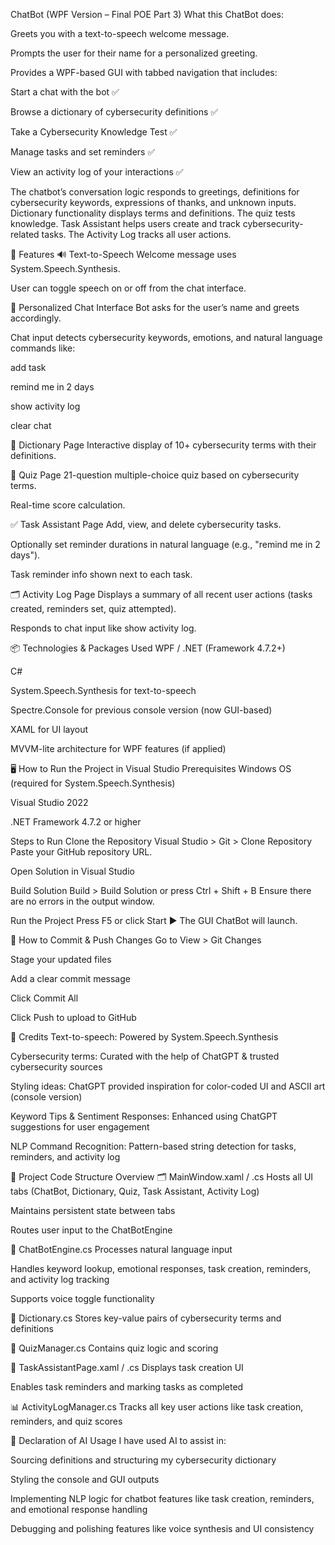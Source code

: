 ChatBot (WPF Version – Final POE Part 3)
What this ChatBot does:

Greets you with a text-to-speech welcome message.

Prompts the user for their name for a personalized greeting.

Provides a WPF-based GUI with tabbed navigation that includes:

Start a chat with the bot ✅

Browse a dictionary of cybersecurity definitions ✅

Take a Cybersecurity Knowledge Test ✅

Manage tasks and set reminders ✅

View an activity log of your interactions ✅

The chatbot’s conversation logic responds to greetings, definitions for cybersecurity keywords, expressions of thanks, and unknown inputs. Dictionary functionality displays terms and definitions. The quiz tests knowledge. Task Assistant helps users create and track cybersecurity-related tasks. The Activity Log tracks all user actions.

📖 Features
🔊 Text-to-Speech
Welcome message uses System.Speech.Synthesis.

User can toggle speech on or off from the chat interface.

🧑 Personalized Chat Interface
Bot asks for the user’s name and greets accordingly.

Chat input detects cybersecurity keywords, emotions, and natural language commands like:

add task

remind me in 2 days

show activity log

clear chat

📘 Dictionary Page
Interactive display of 10+ cybersecurity terms with their definitions.

🧠 Quiz Page
21-question multiple-choice quiz based on cybersecurity terms.

Real-time score calculation.

✅ Task Assistant Page
Add, view, and delete cybersecurity tasks.

Optionally set reminder durations in natural language (e.g., "remind me in 2 days").

Task reminder info shown next to each task.

🗂️ Activity Log Page
Displays a summary of all recent user actions (tasks created, reminders set, quiz attempted).

Responds to chat input like show activity log.

📦 Technologies & Packages Used
WPF / .NET (Framework 4.7.2+)

C#

System.Speech.Synthesis for text-to-speech

Spectre.Console for previous console version (now GUI-based)

XAML for UI layout

MVVM-lite architecture for WPF features (if applied)

🖥️ How to Run the Project in Visual Studio
Prerequisites
Windows OS (required for System.Speech.Synthesis)

Visual Studio 2022

.NET Framework 4.7.2 or higher

Steps to Run
Clone the Repository
Visual Studio > Git > Clone Repository
Paste your GitHub repository URL.

Open Solution in Visual Studio

Build Solution
Build > Build Solution or press Ctrl + Shift + B
Ensure there are no errors in the output window.

Run the Project
Press F5 or click Start ▶
The GUI ChatBot will launch.

🔄 How to Commit & Push Changes
Go to View > Git Changes

Stage your updated files

Add a clear commit message

Click Commit All

Click Push to upload to GitHub

📜 Credits
Text-to-speech: Powered by System.Speech.Synthesis

Cybersecurity terms: Curated with the help of ChatGPT & trusted cybersecurity sources

Styling ideas: ChatGPT provided inspiration for color-coded UI and ASCII art (console version)

Keyword Tips & Sentiment Responses: Enhanced using ChatGPT suggestions for user engagement

NLP Command Recognition: Pattern-based string detection for tasks, reminders, and activity log

📂 Project Code Structure Overview
🗂️ MainWindow.xaml / .cs
Hosts all UI tabs (ChatBot, Dictionary, Quiz, Task Assistant, Activity Log)

Maintains persistent state between tabs

Routes user input to the ChatBotEngine

🧠 ChatBotEngine.cs
Processes natural language input

Handles keyword lookup, emotional responses, task creation, reminders, and activity log tracking

Supports voice toggle functionality

📘 Dictionary.cs
Stores key-value pairs of cybersecurity terms and definitions

📑 QuizManager.cs
Contains quiz logic and scoring

📝 TaskAssistantPage.xaml / .cs
Displays task creation UI

Enables task reminders and marking tasks as completed

📊 ActivityLogManager.cs
Tracks all key user actions like task creation, reminders, and quiz scores

🔐 Declaration of AI Usage
I have used AI to assist in:

Sourcing definitions and structuring my cybersecurity dictionary

Styling the console and GUI outputs

Implementing NLP logic for chatbot features like task creation, reminders, and emotional response handling

Debugging and polishing features like voice synthesis and UI consistency
